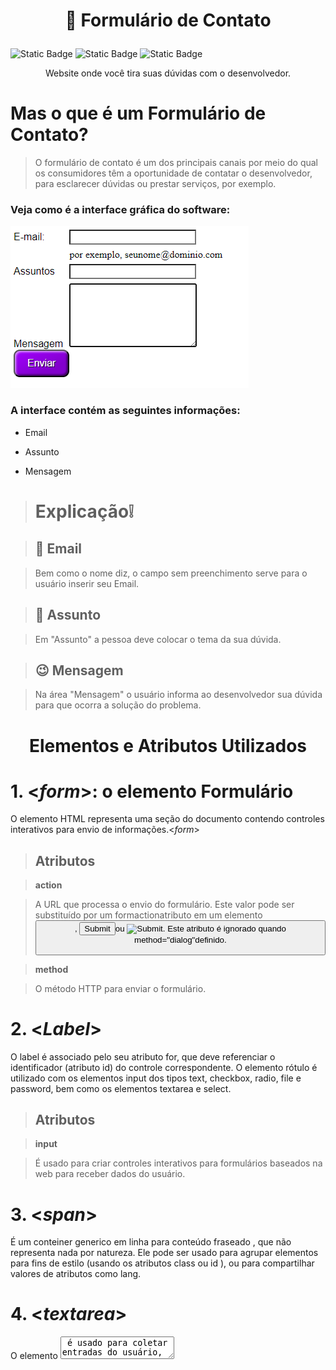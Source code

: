 
<h1 align = " center">

📂 Formulário de Contato

</h1>

<p><img alt="Static Badge" src="https://img.shields.io/badge/version-%20v%200.0.1-blue"> <img alt="Static Badge" src="https://img.shields.io/badge/release%20date-%20september%20-%20purple"> <img alt="Static Badge" src="https://img.shields.io/badge/lisence-%20Marista%20Irm%C3%A3o%20Ac%C3%A1cio%20-%20red">

</p>

<p align="center">Website onde você tira suas dúvidas com o desenvolvedor.</p>

 

# Mas o que é um Formulário de Contato?

>O formulário de contato é um dos principais canais por meio do qual os consumidores têm a oportunidade de contatar o desenvolvedor, para esclarecer dúvidas ou prestar serviços, por exemplo.

 

### Veja como é a interface gráfica do software:

 

![Imagem do site](<Captura%20de%20tela%202023-09-26%20090319.png>)

 

### A interface contém as seguintes informações:

* Email

* Assunto

* Mensagem

> # Explicação:grey_exclamation:

> ## :raising_hand: Email

> Bem como o nome diz, o campo sem preenchimento serve para o usuário inserir seu Email.

> ## :speech_balloon: Assunto

> Em "Assunto" a pessoa deve colocar o tema da sua dúvida.

> ## :wink: Mensagem

> Na área "Mensagem" o usuário informa ao desenvolvedor sua dúvida para que ocorra a solução do problema.

<h1 align = "center">

Elementos e Atributos Utilizados

</h1>

 

# 1. <*form*>: o elemento Formulário

O elemento HTML representa uma seção do documento contendo controles interativos para envio de informações.<*form*>

>## Atributos

>**action**

>

>A URL que processa o envio do formulário. Este valor pode ser substituído por um formactionatributo em um elemento <button>, <input type="submit">ou <input type="image">. Este atributo é ignorado quando method="dialog"definido.

>

>**method**

>

>O método HTTP para enviar o formulário.

 

# 2. <*Label*>

O label é associado pelo seu atributo for, que deve referenciar o identificador (atributo id) do controle correspondente. O elemento rótulo é utilizado com os elementos input dos tipos text, checkbox, radio, file e password, bem como os elementos textarea e select.

>## Atributos

> **input**

>

> É usado para criar controles interativos para formulários baseados na web para receber dados do usuário.

 

# 3. <*span*>

É um conteiner generico em linha para conteúdo fraseado , que não representa nada por natureza. Ele pode ser usado para agrupar elementos para fins de estilo (usando os atributos class ou id ), ou para compartilhar valores de atributos como lang.

 

# 4. <*textarea*>

 O elemento <textarea> é usado para coletar entradas do usuário, como comentários ou avaliações.

> **id**

>

> Número identificador do processo.

 

# 5. <*button*>

A tag <button> em HTML é usada para definir o botão clicável. A tag <button> é usada para enviar o conteúdo.

 

 

## Tecnologias utilizadas:

>* Visual Studio Code

>* CSS3

>* HTML5

>* Github

>* Live Server

## Desenvolvedores:

<img loading="lazy" src="Nayra.png" width=130><br>

<a href="https://github.com/nayravsantos/">Nayra Vitória dos Santos</a>

 

<h2>Fonte:</h2>

<a href= "https://developer.mozilla.org/">Mozilla</a>,

<a href= "https://docs.pipz.com/">Pipz Academy</a>